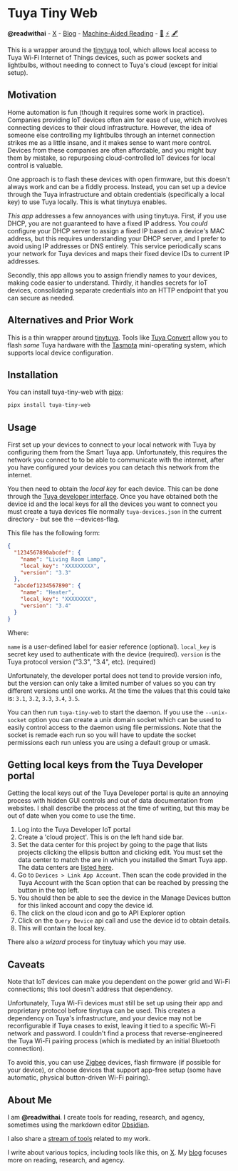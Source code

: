 # Tuya Tiny Web
**@readwithai** - [X](https://x.com/readwithai) - [Blog](https://readwithai.substack.com/) - [Machine-Aided Reading](https://www.reddit.com/r/machineAidedReading/) - [📖](https://readwithai.substack.com/p/what-is-reading-broadly-defined) [⚡️](https://readwithai.substack.com/s/technical-miscellany) [🖋️](https://readwithai.substack.com/p/note-taking-with-obsidian-much-of)

This is a wrapper around the [tinytuya](https://github.com/jasonacox/tinytuya) tool, which allows local access to Tuya Wi-Fi Internet of Things devices, such as power sockets and lightbulbs, without needing to connect to Tuya's cloud (except for initial setup).

## Motivation
Home automation is fun (though it requires some work in practice). Companies providing IoT devices often aim for ease of use, which involves connecting devices to their cloud infrastructure. However, the idea of someone else controlling my lightbulbs through an internet connection strikes me as a little insane, and it makes sense to want more control. Devices from these companies are often affordable, and you might buy them by mistake, so repurposing cloud-controlled IoT devices for local control is valuable.

One approach is to flash these devices with open firmware, but this doesn't always work and can be a fiddly process. Instead, you can set up a device through the Tuya infrastructure and obtain credentials (specifically a local key) to use Tuya locally. This is what tinytuya enables.

*This app* addresses a few annoyances with using tinytuya. First, if you use DHCP, you are not guaranteed to have a fixed IP address. You *could* configure your DHCP server to assign a fixed IP based on a device's MAC address, but this requires understanding your DHCP server, and I prefer to avoid using IP addresses or DNS entirely. This service periodically scans your network for Tuya devices and maps their fixed device IDs to current IP addresses.

Secondly, this app allows you to assign friendly names to your devices, making code easier to understand. Thirdly, it handles secrets for IoT devices, consolidating separate credentials into an HTTP endpoint that you can secure as needed.

## Alternatives and Prior Work
This is a thin wrapper around [tinytuya](https://github.com/jasonacox/tinytuya). Tools like [Tuya Convert](https://github.com/ct-Open-Source/tuya-convert) allow you to flash *some* Tuya hardware with the [Tasmota](https://github.com/arendst/Tasmota) mini-operating system, which supports local device configuration.

## Installation
You can install tuya-tiny-web with [pipx](https://github.com/pypa/pipx):

```bash
pipx install tuya-tiny-web
```

## Usage
First set up your devices to connect to your local network with Tuya by configuring them from the Smart Tuya app. Unfortunately, this requires the network you connect to to be able to communicate with the internet, after you have configured your devices you can detach this network from the internet.

You then need to obtain the *local key* for each device. This can be done through the [Tuya developer interface](#tuya-developer). Once you have obtained both the device id and the local keys for all the devices you want to connect you must create a tuya devices file normally `tuya-devices.json` in the current directory - but see the --devices-flag.

This file has the following form:

```json
{
  "1234567890abcdef": {
    "name": "Living Room Lamp",
    "local_key": "XXXXXXXXX",
    "version": "3.3"
  },
  "abcdef1234567890": {
    "name": "Heater",
    "local_key": "XXXXXXXX",
    "version": "3.4"
  }
}
```

Where:

`name` is a user-defined label for easier reference (optional).
`local_key` is secret key used to authenticate with the device (required).
`version` is the Tuya protocol version ("3.3", "3.4", etc). (required)

Unfortunately, the developer portal does not tend to provide version info, but the version  can only take a limited number of values so you can try different versions until one works. At the time the values that this could take is: `3.1`, `3.2`, `3.3`, `3.4`, `3.5`.

You can then run `tuya-tiny-web` to start the daemon. If you use the `--unix-socket` option you can create a unix domain socket which can be used to easily control access to the daemon using file permissions. Note that the socket is remade each run so you will have to update the socket permissions each run unless you are using a default group or umask.

## Getting local keys from the Tuya Developer portal
Getting the local keys out of the Tuya Developer portal is quite an annoying process with hidden GUI controls and out of data documentation from websites. I shall describe the process at the time of writing, but this may be out of date when you come to use the time.

1. Log into the Tuya Developer IoT portal
2. Create a 'cloud project'. This is on the left hand side bar.
3. Set the data center for this project by going to the page that lists projects clicking the ellipsis button and clicking edit. You must set the data center to match the are in which you installed the Smart Tuya app. The data centers are [listed here](https://github.com/tuya/tuya-home-assistant/wiki/Countries-Regions-and-Tuya-Data-Center).
4. Go to `Devices > Link App Account`. Then scan the code provided in the Tuya Account with the Scan option that can be reached by pressing the button in the top left.
5. You should then be able to see the device in the Manage Devices button for this linked account and copy the device id.
6. The click on the cloud icon and go to API Explorer option
7. Click on the `Query Device` api call and use the device id to obtain details.
8. This will contain the local key.

There also a *wizard* process for tinytuay which you may use.

## Caveats
Note that IoT devices can make you dependent on the power grid and Wi-Fi connections; this tool doesn't address that dependency.

Unfortunately, Tuya Wi-Fi devices must still be set up using their app and proprietary protocol before tinytuya can be used. This creates a dependency on Tuya's infrastructure, and your device may not be reconfigurable if Tuya ceases to exist, leaving it tied to a specific Wi-Fi network and password. I couldn't find a process that reverse-engineered the Tuya Wi-Fi pairing process (which is mediated by an initial Bluetooth connection).

To avoid this, you can use [Zigbee](https://en.wikipedia.org/wiki/Zigbee) devices, flash firmware (if possible for your device), or choose devices that support app-free setup (some have automatic, physical button-driven Wi-Fi pairing).

## About Me
I am **@readwithai**. I create tools for reading, research, and agency, sometimes using the markdown editor [Obsidian](https://readwithai.substack.com/p/what-exactly-is-obsidian).

I also share a [stream of tools](https://readwithai.substack.com/p/my-productivity-tools) related to my work.

I write about various topics, including tools like this, on [X](https://x.com/readwithai). My [blog](https://readwithai.substack.com/) focuses more on reading, research, and agency.
